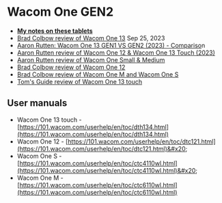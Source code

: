 # Wacom One GEN2

* [**My notes on these tablets**](7p-notes-wacom-one-gen2-drawing-tablets.md)
* [Brad Colbow review of Wacom One 13](https://www.youtube.com/watch?v=VXtQvhrV6WY) Sep 25, 2023
* [Aaron Rutten: Wacom One 13 GEN1 VS GEN2 (2023) - Compariso](https://www.youtube.com/watch?v=lQGeqT6YA7Y)n &#x20;
* [Aaron Rutten review of Wacom One 12 & Wacom One 13 Touch (2023)](https://www.youtube.com/watch?v=X\_FrZGl0lYM)&#x20;
* [Aaron Rutten review of Wacom One Small & Medium](https://www.youtube.com/watch?v=w7QLQFOK\_eU) &#x20;
* [Brad Colbow review of Wacom One 12](https://www.youtube.com/watch?v=SBlliNcRKNw)  &#x20;
* [Brad Colbow review of Wacom One M and Wacom One S](https://www.youtube.com/watch?v=5CPEqVOTRN0)&#x20;
* [Tom's Guide review of Wacom One 13 touch](https://www.tomsguide.com/reviews/wacom-one-13-touch)

## User manuals

* Wacom One 13 touch - [https://101.wacom.com/userhelp/en/toc/dth134.html](https://101.wacom.com/userhelp/en/toc/dth134.html) &#x20;
* Wacom One 12 - [https://101.wacom.com/userhelp/en/toc/dtc121.html](https://101.wacom.com/userhelp/en/toc/dtc121.html)&#x20;
* Wacom One S - [https://101.wacom.com/userhelp/en/toc/ctc4110wl.html](https://101.wacom.com/userhelp/en/toc/ctc4110wl.html)&#x20;
* Wacom One M - [https://101.wacom.com/userhelp/en/toc/ctc6110wl.html](https://101.wacom.com/userhelp/en/toc/ctc6110wl.html)

##

